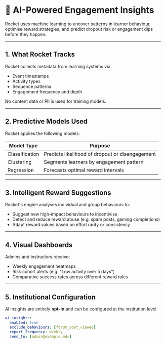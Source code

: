 # 🤖 AI-Powered Engagement Insights

Rocket uses machine learning to uncover patterns in learner behaviour, optimise reward strategies, and predict dropout risk or engagement dips before they happen.

---

## 1. What Rocket Tracks

Rocket collects metadata from learning systems via:

- Event timestamps
- Activity types
- Sequence patterns
- Engagement frequency and depth

No content data or PII is used for training models.

---

## 2. Predictive Models Used

Rocket applies the following models:

| Model Type         | Purpose                               |
|--------------------|----------------------------------------|
| Classification     | Predicts likelihood of dropout or disengagement |
| Clustering         | Segments learners by engagement pattern |
| Regression         | Forecasts optimal reward intervals     |

---

## 3. Intelligent Reward Suggestions

Rocket's engine analyses individual and group behaviours to:

- Suggest new high-impact behaviours to incentivise
- Detect and reduce reward abuse (e.g. spam posts, gaming completions)
- Adapt reward values based on effort rarity or consistency

---

## 4. Visual Dashboards

Admins and instructors receive:

- Weekly engagement heatmaps
- Risk cohort alerts (e.g. “Low activity over 5 days”)
- Comparative success rates across different reward rules

---

## 5. Institutional Configuration

AI insights are entirely **opt-in** and can be configured at the institution level:

```yaml
ai_insights:
  enabled: true
  exclude_behaviours: [forum_post_viewed]
  report_frequency: weekly
  send_to: [admin@example.edu]
